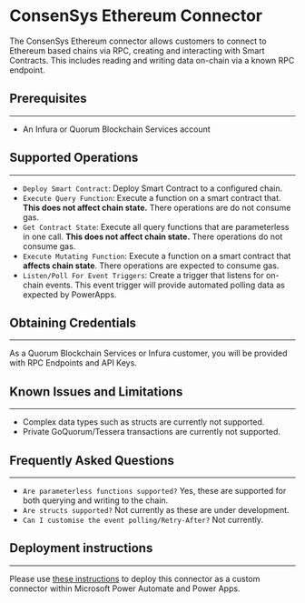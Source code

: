 # ConsenSys Ethereum Connector
The ConsenSys Ethereum connector allows customers to connect to Ethereum based chains via RPC, creating and interacting with Smart Contracts. This includes reading and writing data on-chain via a known RPC endpoint.

## Prerequisites
---
* An Infura or Quorum Blockchain Services account

## Supported Operations
---
* `Deploy Smart Contract`: Deploy Smart Contract to a configured chain.
* `Execute Query Function`: Execute a function on a smart contract that. **This does not affect chain state.** There operations are do not consume gas.
* `Get Contract State`: Execute all query functions that are parameterless in one call. **This does not affect chain state.**  There operations do not consume gas.
* `Execute Mutating Function`: Execute a function on a smart contract that **affects chain state**. There operations are expected to consume gas.
* `Listen/Poll For Event Triggers`: Create a trigger that listens for on-chain events. This event trigger will provide automated polling data as expected by PowerApps.

## Obtaining Credentials
---
As a Quorum Blockchain Services or Infura customer, you will be provided with RPC Endpoints and API Keys.

## Known Issues and Limitations
---
* Complex data types such as structs are currently not supported.
* Private GoQuorum/Tessera transactions are currently not supported.

## Frequently Asked Questions
---
* `Are parameterless functions supported?` Yes, these are supported for both querying and writing to the chain.
* `Are structs supported?` Not currently as these are under development.
* `Can I customise the event polling/Retry-After?` Not currently.

## Deployment instructions
---
Please use [these instructions](https://docs.microsoft.com/en-us/connectors/custom-connectors/paconn-cli) to deploy this connector as a custom connector within Microsoft Power Automate and Power Apps.